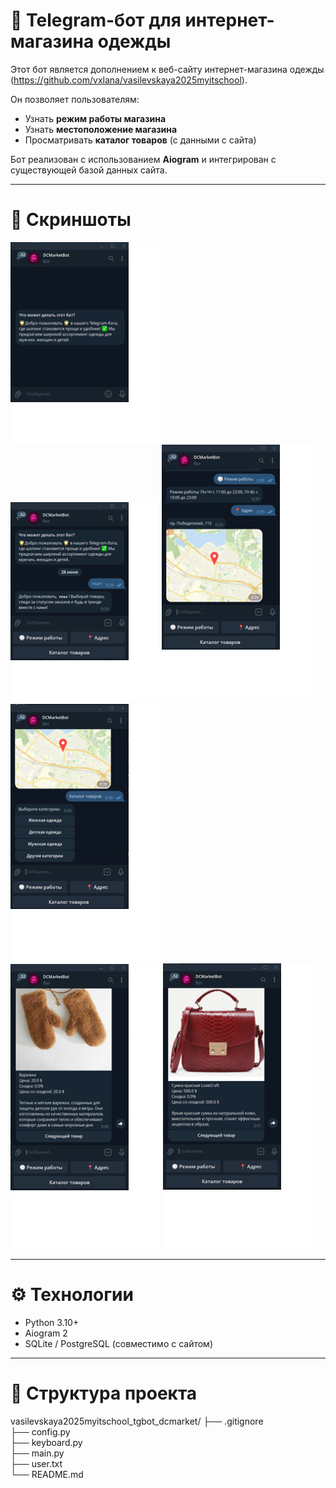 # 🤖 Telegram-бот для интернет-магазина одежды

Этот бот является дополнением к веб-сайту интернет-магазина одежды (https://github.com/vxlana/vasilevskaya2025myitschool).  

Он позволяет пользователям:

- Узнать **режим работы магазина**  
- Узнать **местоположение магазина**  
- Просматривать **каталог товаров** (с данными с сайта)  

Бот реализован с использованием **Aiogram** и интегрирован с существующей базой данных сайта.

---

# 📸 Скриншоты

![Бот](screenshots/bot.png)  
![Команда старт](screenshots/bot_start.png)
![О магазине](screenshots/bot_adress.png)  
![Каталог товаров](screenshots/catalog1.png)  
![Каталог товаров](screenshots/catalog2.png) 
![Каталог товаров](screenshots/catalog3.png) 

---

# ⚙️ Технологии

- Python 3.10+  
- Aiogram 2  
- SQLite / PostgreSQL (совместимо с сайтом)  

---

# 📖 Структура проекта

vasilevskaya2025myitschool_tgbot_dcmarket/
├── .gitignore             
├── config.py      
├── keyboard.py          
├── main.py  
├── user.txt         
└── README.md